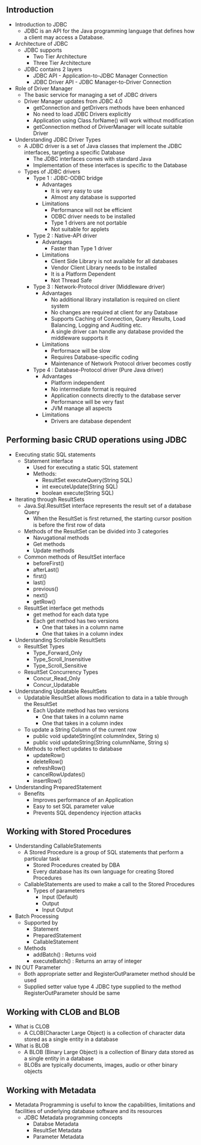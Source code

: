 ## Introduction

* Introduction to JDBC
    * JDBC is an API for the Java programming language that defines how a client may access a Database.
* Architecture of JDBC
    * JDBC supports
        * Two Tier Architecture
        * Three Tier Architecture
    * JDBC contains 2 layers
        * JDBC API - Application-to-JDBC Manager Connection
        * JDBC Driver API - JDBC Manager-to-Driver Connection
* Role of Driver Manager
    * The basic service for managing a set of JDBC drivers
    * Driver Manager updates from JDBC 4.0
        * getConnection and getDrivers methods have been enhanced
        * No need to load JDBC Drivers explicitly
        * Application using Class.forName() will work without modification
        * getConnection method of DriverManager will locate suitable Driver
* Understanding JDBC Driver Types
    * A JDBC driver is a set of Java classes that implement the JDBC interfaces, targeting a specific Database
        * The JDBC interfaces comes with standard Java
        * Implementation of these interfaces is specific to the Database
    * Types of JDBC drivers
        * Type 1 : JDBC-ODBC bridge
            * Advantages
                * It is very easy to use
                * Almost any database is supported
            * Limitations
                * Performance will not be efficient
                * ODBC driver needs to be installed
                * Type 1 drivers are not portable
                * Not suitable for applets
        * Type 2 : Native-API driver
            * Advantages
                * Faster than Type 1 driver
            * Limitations
                * Client Side Library is not available for all databases
                * Vendor Client Library needs to be installed
                * It is a Platform Dependent
                * Not Thread Safe
        * Type 3 : Network-Protocol driver (Middleware driver)
            * Advantages
                * No additional library installation is required on client system
                * No changes are required at client for any Database
                * Supports Caching of Connection, Query Results, Load Balancing, Logging and Auditing etc.
                * A single driver can handle any database provided the middleware supports it
            * Limitations
                * Performace will be slow
                * Requires Database-specific coding
                * Maintenance of Network Protocol driver becomes costly
        * Type 4 : Database-Protocol driver (Pure Java driver)
            * Advantages
                * Platform independent
                * No intermediate format is required
                * Application connects directly to the database server
                * Performance will be very fast
                * JVM manage all aspects
            * Limitations
                * Drivers are database dependent

## Performing basic CRUD operations using JDBC

* Executing static SQL statements
    * Statement interface
        * Used for executing a static SQL statement
        * Methods:
            * ResultSet executeQuery(String SQL)
            * int executeUpdate(String SQL)
            * boolean execute(String SQL)
* Iterating through ResultSets
    * Java.Sql.ResultSet interface represents the result set of a database Query
        * When the ResultSet is first returned, the starting cursor position is before the first row of data
    * Methods of the ResultSet can be divided into 3 categories
        * Navugational methods
        * Get methods
        * Update methods
    * Common methods of ResultSet interface
        * beforeFirst()
        * afterLast()
        * first()
        * last()
        * previous()
        * next()
        * getRow()
    * ResultSet interface get methods
        * get method for each data type
        * Each get method has two versions
            * One that takes in a column name
            * One that takes in a column index
* Understanding Scrollable ResultSets
    * ResultSet Types
        * Type_Forward_Only
        * Type_Scroll_Insensitive
        * Type_Scroll_Sensitive
    * ResultSet Concurrency Types
        * Concur_Read_Only
        * Concur_Updatable
* Understanding Updatable ResultSets
    * Updatable ResultSet allows modification to data in a table through the ResultSet
        * Each Update method has two versions
            * One that takes in a column name
            * One that takes in a column index
    * To update a String Column of the current row
        * public void updateString(int columnIndex, String s)
        * public void updateString(String columnName, String s)
    * Methods to reflect updates to database
        * updateRow()
        * deleteRow()
        * refreshRow()
        * cancelRowUpdates()
        * insertRow()
* Understanding PreparedStatement
    * Benefits
        * Improves performance of an Application
        * Easy to set SQL parameter value
        * Prevents SQL dependency injection attacks

## Working with Stored Procedures

* Understanding CallableStatements
    * A Stored Procedure is a group of SQL statements that perform a particular task
        * Stored Procedures created by DBA
        * Every database has its own language for creating Stored Procedures
    * CallableStatements are used to make a call to the Stored Procedures
        * Types of parameters
            * Input (Default)
            * Output
            * Input Output
* Batch Processing
    * Supported by
        * Statement
        * PreparedStatement
        * CallableStatement
    * Methods
        * addBatch() : Returns void
        * executeBatch() : Returns an array of integer
* IN OUT Parameter
    * Both appropriate setter and RegisterOutParameter method should be used
    * Supplied setter value type 4 JDBC type supplied to the method RegisterOutParameter should be same

## Working with CLOB and BLOB

* What is CLOB
    * A CLOB(Character Large Object) is a collection of character data stored as a single entity in a database
* What is BLOB
    * A BLOB (Binary Large Object) is a collection of Binary data stored as a single entity in a database
    * BLOBs are typically documents, images, audio or other binary objects

## Working with Metadata

* Metadata Programming is useful to know the capabilities, limitations and facilities of underlying database software and its resources
    * JDBC Metadata programming concepts
        * Databse Metadata
        * ResultSet Metadata
        * Parameter Metadata